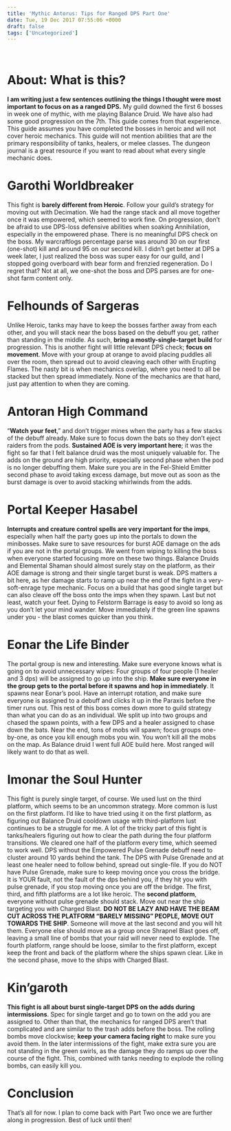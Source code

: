 ```yaml
---
title: 'Mythic Antorus: Tips for Ranged DPS Part One'
date: Tue, 19 Dec 2017 07:55:06 +0000
draft: false
tags: ['Uncategorized']
---
```


 

**About: What is this?**
========================

**I am writing just a few sentences outlining the things I thought were most important to focus on as a ranged DPS.** My guild downed the first 6 bosses in week one of mythic, with me playing Balance Druid. We have also had some good progression on the 7th. This guide comes from that experience. This guide assumes you have completed the bosses in heroic and will not cover heroic mechanics. This guide will not mention abilities that are the primary responsibility of tanks, healers, or melee classes. The dungeon journal is a great resource if you want to read about what every single mechanic does.

**Garothi Worldbreaker**
========================

This fight is **barely different from Heroic**. Follow your guild’s strategy for moving out with Decimation. We had the range stack and all move together once it was empowered, which seemed to work fine. On progression, don’t be afraid to use DPS-loss defensive abilities when soaking Annihilation, especially in the empowered phase. There is no meaningful DPS check on the boss. My warcraftlogs percentage parse was around 30 on our first (one-shot) kill and around 95 on our second kill. I didn’t get better at DPS a week later, I just realized the boss was super easy for our guild, and I stopped going overboard with bear form and frenzied regeneration. Do I regret that? Not at all, we one-shot the boss and DPS parses are for one-shot farm content only.

**Felhounds of Sargeras**
=========================

Unlike Heroic, tanks may have to keep the bosses farther away from each other, and you will stack near the boss based on the debuff you get, rather than standing in the middle. As such, **bring a mostly-single-target build** for progression. This is another fight will little relevant DPS check; **focus on movement**. Move with your group at orange to avoid placing puddles all over the room, then spread out to avoid cleaving each other with Erupting Flames. The nasty bit is when mechanics overlap, where you need to all be stacked but then spread immediately. None of the mechanics are that hard, just pay attention to when they are coming.

**Antoran High Command**
========================

“**Watch your feet**,” and don’t trigger mines when the party has a few stacks of the debuff already. Make sure to focus down the bats so they don’t eject raiders from the pods. **Sustained AOE is very important here**; it was the fight so far that I felt balance druid was the most uniquely valuable for. The adds on the ground are high priority, especially second phase when the pod is no longer debuffing them. Make sure you are in the Fel-Shield Emitter second phase to avoid taking excess damage, but move out as soon as the burst damage is over to avoid stacking whirlwinds from the adds.

**Portal Keeper Hasabel**
=========================

**Interrupts and creature control spells are very important for the imps**, especially when half the party goes up into the portals to down the minibosses. Make sure to save resources for burst AOE damage on the ads if you are not in the portal groups. We went from wiping to killing the boss when everyone started focusing more on these two things. Balance Druids and Elemental Shaman should almost surely stay on the platform, as their AOE damage is strong and their single target burst is weak. DPS matters a bit here, as her damage starts to ramp up near the end of the fight in a very-soft-enrage type mechanic. Focus on a build that has good single target but can also cleave off the boss onto the imps when they spawn. Last but not least, watch your feet. Dying to Felstorm Barrage is easy to avoid so long as you don’t let your mind wander. Move immediately if the green line spawns under you - the blast comes quicker than you think.

**Eonar the Life Binder**
=========================

The portal group is new and interesting. Make sure everyone knows what is going on to avoid unnecessary wipes: Four groups of four people (1 healer and 3 dps) will be assigned to go up into the ship. **Make sure everyone in the group gets to the portal before it spawns and hop in immediately**. It spawns near Eonar’s pool. Have an interrupt rotation, and make sure everyone is assigned to a debuff and clicks it up in the Paraxis before the timer runs out. This rest of this boss comes down more to guild strategy than what you can do as an individual. We split up into two groups and chased the spawn points, with a few DPS and a healer assigned to chase down the bats. Near the end, tons of mobs will spawn; focus groups one-by-one, as once you kill enough mobs you win. You won’t kill all the mobs on the map. As Balance druid I went full AOE build here. Most ranged will likely want to do that as well.

**Imonar the Soul Hunter**
==========================

This fight is purely single target, of course. We used lust on the third platform, which seems to be an uncommon strategy. More common is lust on the first platform. I’d like to have tried using it on the first platform, as figuring out Balance Druid cooldown usage with third-platform lust continues to be a struggle for me. A lot of the tricky part of this fight is tanks/healers figuring out how to clear the path during the four platform transitions. We cleared one half of the platform every time, which seemed to work well. DPS without the Empowered Pulse Grenade debuff need to cluster around 10 yards behind the tank. The DPS with Pulse Grenade and at least one healer need to follow behind, spread out single-file. If you do NOT have Pulse Grenade, make sure to keep moving once you cross the bridge. It is YOUR fault, not the fault of the dps behind you, if they hit you with pulse grenade, if you stop moving once you are off the bridge. The first, third, and fifth platforms are a lot like heroic. The **second platform**, everyone without pulse grenade should stack. Move out near the ship targeting you with Charged Blast. **DO NOT BE LAZY AND HAVE THE BEAM CUT ACROSS THE PLATFORM “BARELY MISSING” PEOPLE, MOVE OUT TOWARDS THE SHIP**. Someone will move at the last second and you will hit them. Everyone else should move as a group once Shrapnel Blast goes off, leaving a small line of bombs that your raid will never need to explode. The fourth platform, range should be loose, similar to the first platform, except keep the front and back of the platform where the ships spawn clear. Like in the second phase, move to the ships with Charged Blast.

**Kin’garoth**
==============

**This fight is all about burst single-target DPS on the adds during intermissions**. Spec for single target and go to town on the add you are assigned to. Other than that, the mechanics for ranged DPS aren’t that complicated and are similar to the trash adds before the boss. The rolling bombs move clockwise; **keep your camera facing right** to make sure you avoid them. In the later intermissions of the fight, make extra sure you are not standing in the green swirls, as the damage they do ramps up over the course of the fight. This, combined with tanks needing to explode the rolling bombs, can easily kill you.

**Conclusion**
==============

That’s all for now. I plan to come back with Part Two once we are further along in progression. Best of luck until then!